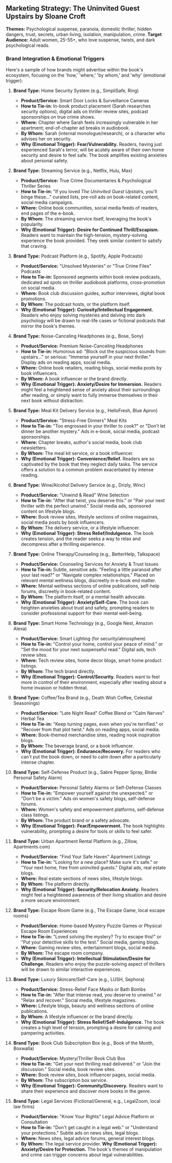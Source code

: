 ## Marketing Strategy: The Uninvited Guest Upstairs by Sloane Croft

**Themes:** Psychological suspense, paranoia, domestic thriller, hidden dangers, trust, secrets, urban living, isolation, manipulation, crime.
**Target Audience:** Adult women, 25-55+, who love suspense, twists, and dark psychological reads.

### Brand Integration & Emotional Triggers

Here's a sample of how brands might advertise within the book's ecosystem, focusing on the 'how,' 'where,' 'by whom,' and 'why' (emotional trigger):

1.  **Brand Type:** Home Security System (e.g., SimpliSafe, Ring)
    *   **Product/Service:** Smart Door Locks & Surveillance Cameras
    *   **How to Tie-in:** In-book product placement (Sarah researches security options), digital ads on thriller review sites, podcast sponsorships on true crime shows.
    *   **Where:** Chapter where Sarah feels increasingly vulnerable in her apartment; end-of-chapter ad breaks in audiobook.
    *   **By Whom:** Sarah (internal monologue/research), or a character who advises her on security.
    *   **Why (Emotional Trigger):** **Fear/Vulnerability.** Readers, having just experienced Sarah's terror, will be acutely aware of their own home security and desire to feel safe. The book amplifies existing anxieties about personal safety.

2.  **Brand Type:** Streaming Service (e.g., Netflix, Hulu, Max)
    *   **Product/Service:** True Crime Documentaries & Psychological Thriller Series
    *   **How to Tie-in:** "If you loved *The Uninvited Guest Upstairs*, you'll binge these..." curated lists, pre-roll ads on book-related content, social media campaigns.
    *   **Where:** Online book communities, social media feeds of readers, end pages of the e-book.
    *   **By Whom:** The streaming service itself, leveraging the book's popularity.
    *   **Why (Emotional Trigger):** **Desire for Continued Thrill/Escapism.** Readers want to maintain the high-tension, mystery-solving experience the book provided. They seek similar content to satisfy that craving.

3.  **Brand Type:** Podcast Platform (e.g., Spotify, Apple Podcasts)
    *   **Product/Service:** "Unsolved Mysteries" or "True Crime Files" Podcasts
    *   **How to Tie-in:** Sponsored segments within book review podcasts, dedicated ad spots on thriller audiobook platforms, cross-promotion on social media.
    *   **Where:** Book club discussion guides, author interviews, digital book promotions.
    *   **By Whom:** The podcast hosts, or the platform itself.
    *   **Why (Emotional Trigger):** **Curiosity/Intellectual Engagement.** Readers who enjoy solving mysteries and delving into dark psychology will be drawn to real-life cases or fictional podcasts that mirror the book's themes.

4.  **Brand Type:** Noise-Canceling Headphones (e.g., Bose, Sony)
    *   **Product/Service:** Premium Noise-Canceling Headphones
    *   **How to Tie-in:** Humorous ad: "Block out the suspicious sounds from upstairs..." or serious: "Immerse yourself in your next thriller." Display ads on reading apps, social media.
    *   **Where:** Online book retailers, reading blogs, social media posts by book influencers.
    *   **By Whom:** A book influencer or the brand directly.
    *   **Why (Emotional Trigger):** **Anxiety/Desire for Immersion.** Readers might feel a heightened sense of anxiety about their surroundings after reading, or simply want to fully immerse themselves in their next book without distraction.

5.  **Brand Type:** Meal Kit Delivery Service (e.g., HelloFresh, Blue Apron)
    *   **Product/Service:** "Stress-Free Dinners" Meal Kits
    *   **How to Tie-in:** "Too engrossed in your thriller to cook?" or "Don't let dinner be another mystery." Ads in e-book, social media, podcast sponsorships.
    *   **Where:** Chapter breaks, author's social media, book club newsletters.
    *   **By Whom:** The meal kit service, or a book influencer.
    *   **Why (Emotional Trigger):** **Convenience/Relief.** Readers are so captivated by the book that they neglect daily tasks. The service offers a solution to a common problem exacerbated by intense reading.

6.  **Brand Type:** Wine/Alcohol Delivery Service (e.g., Drizly, Winc)
    *   **Product/Service:** "Unwind & Read" Wine Selection
    *   **How to Tie-in:** "After that twist, you deserve this." or "Pair your next thriller with the perfect unwind." Social media ads, sponsored content on lifestyle blogs.
    *   **Where:** Book review sites, lifestyle sections of online magazines, social media posts by book influencers.
    *   **By Whom:** The delivery service, or a lifestyle influencer.
    *   **Why (Emotional Trigger):** **Stress Relief/Indulgence.** The book creates tension, and the reader seeks a way to relax and decompress after a thrilling experience.

7.  **Brand Type:** Online Therapy/Counseling (e.g., BetterHelp, Talkspace)
    *   **Product/Service:** Counseling Services for Anxiety & Trust Issues
    *   **How to Tie-in:** Subtle, sensitive ads: "Feeling a little paranoid after your last read?" or "Navigate complex relationships." Placed on relevant mental wellness blogs, discreetly in e-book end matter.
    *   **Where:** Mental wellness sections of online publications, self-help forums, discreetly in book-related content.
    *   **By Whom:** The platform itself, or a mental health advocate.
    *   **Why (Emotional Trigger):** **Anxiety/Self-Care.** The book can heighten anxieties about trust and safety, prompting readers to consider professional support for their mental well-being.

8.  **Brand Type:** Smart Home Technology (e.g., Google Nest, Amazon Alexa)
    *   **Product/Service:** Smart Lighting (for security/atmosphere)
    *   **How to Tie-in:** "Control your home, control your peace of mind." or "Set the mood for your next suspenseful read." Digital ads, tech review sites.
    *   **Where:** Tech review sites, home decor blogs, smart home product listings.
    *   **By Whom:** The tech brand directly.
    *   **Why (Emotional Trigger):** **Control/Security.** Readers want to feel more in control of their environment, especially after reading about a home invasion or hidden threat.

9.  **Brand Type:** Coffee/Tea Brand (e.g., Death Wish Coffee, Celestial Seasonings)
    *   **Product/Service:** "Late Night Read" Coffee Blend or "Calm Nerves" Herbal Tea
    *   **How to Tie-in:** "Keep turning pages, even when you're terrified." or "Recover from that plot twist." Ads on reading apps, social media.
    *   **Where:** Book-themed merchandise sites, reading nook inspiration blogs.
    *   **By Whom:** The beverage brand, or a book influencer.
    *   **Why (Emotional Trigger):** **Endurance/Recovery.** For readers who can't put the book down, or need to calm down after a particularly intense chapter.

10. **Brand Type:** Self-Defense Product (e.g., Sabre Pepper Spray, Birdie Personal Safety Alarm)
    *   **Product/Service:** Personal Safety Alarms or Self-Defense Classes
    *   **How to Tie-in:** "Empower yourself against the unexpected." or "Don't be a victim." Ads on women's safety blogs, self-defense forums.
    *   **Where:** Women's safety and empowerment platforms, self-defense class listings.
    *   **By Whom:** The product brand or a safety advocate.
    *   **Why (Emotional Trigger):** **Fear/Empowerment.** The book highlights vulnerability, prompting a desire for tools or skills to feel safer.

11. **Brand Type:** Urban Apartment Rental Platform (e.g., Zillow, Apartments.com)
    *   **Product/Service:** "Find Your Safe Haven" Apartment Listings
    *   **How to Tie-in:** "Looking for a new place? Make sure it's safe." or "Your next home, free from uninvited guests." Digital ads, real estate blogs.
    *   **Where:** Real estate sections of news sites, lifestyle blogs.
    *   **By Whom:** The platform directly.
    *   **Why (Emotional Trigger):** **Security/Relocation Anxiety.** Readers might feel a heightened awareness of their living situation and desire a more secure environment.

12. **Brand Type:** Escape Room Game (e.g., The Escape Game, local escape rooms)
    *   **Product/Service:** Home-based Mystery Puzzle Games or Physical Escape Room Experiences
    *   **How to Tie-in:** "Loved solving the mystery? Try to escape this!" or "Put your detective skills to the test." Social media, gaming blogs.
    *   **Where:** Gaming review sites, entertainment blogs, social media.
    *   **By Whom:** The escape room company.
    *   **Why (Emotional Trigger):** **Intellectual Stimulation/Desire for Challenge.** Readers who enjoy the puzzle-solving aspect of thrillers will be drawn to similar interactive experiences.

13. **Brand Type:** Luxury Skincare/Self-Care (e.g., LUSH, Sephora)
    *   **Product/Service:** Stress-Relief Face Masks or Bath Bombs
    *   **How to Tie-in:** "After that intense read, you deserve to unwind." or "Relax and recover." Social media, lifestyle magazines.
    *   **Where:** Lifestyle blogs, beauty and wellness sections of online publications.
    *   **By Whom:** A lifestyle influencer or the brand directly.
    *   **Why (Emotional Trigger):** **Stress Relief/Self-Indulgence.** The book creates a high level of tension, prompting a desire for calming and pampering activities.

14. **Brand Type:** Book Club Subscription Box (e.g., Book of the Month, Boxwalla)
    *   **Product/Service:** Mystery/Thriller Book Club Box
    *   **How to Tie-in:** "Get your next thrilling read delivered." or "Join the discussion." Social media, book review sites.
    *   **Where:** Book review sites, book influencer pages, social media.
    *   **By Whom:** The subscription box service.
    *   **Why (Emotional Trigger):** **Community/Discovery.** Readers want to share their experience and discover more books in the genre.

15. **Brand Type:** Legal Services (Fictional/General, e.g., LegalZoom, local law firms)
    *   **Product/Service:** "Know Your Rights" Legal Advice Platform or Consultation
    *   **How to Tie-in:** "Don't get caught in a legal web." or "Understand your protections." Subtle ads on news sites, legal blogs.
    *   **Where:** News sites, legal advice forums, general interest blogs.
    *   **By Whom:** The legal service provider.
    **Why (Emotional Trigger):** **Anxiety/Desire for Protection.** The book's themes of manipulation and crime can trigger concerns about legal vulnerabilities.